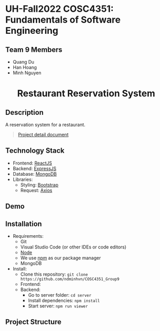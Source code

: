 # UH-Fall2022 COSC4351: Fundamentals of Software Engineering
## Team 9 Members
- Quang Du
- Han Hoang
- Minh Nguyen

# <p align="center"> Restaurant Reservation System </p>
<!-- ## <p align="center"> [LIVE WEB APP] </p> -->

## Description
A reservation system for a restaurant.
> [Project detail document](/doc/Project.pdf)
## Technology Stack
- Frontend: [ReactJS](https://reactjs.org/)
- Backend: [ExpressJS](https://expressjs.com/)
- Database: [MongoDB](https://www.mongodb.com/)
- Libraries:
  - Styling: [Bootstrap](https://github.com/twbs/bootstrap)
  - Request: [Axios](https://github.com/axios/axios)

## Demo
## Installation
- Requirements:
  - Git
  - Visual Studio Code (or other IDEs or code editors)
  - [Node](https://nodejs.org/en/)
  - We use [npm](https://docs.npmjs.com/) as our package manager
  - MongoDB
- Install:
  - Clone this repository: `git clone https://github.com/ndminhvn/COSC4351_Group9`
  - Frontend:
    <!-- - Go to client folder: `cd client`
    - Install dependencies: `npm install` -->
  - Backend:
    - Go to server folder: `cd server`
    - Install dependencies: `npm install`
    - Start server: `npm run viewer`

## Project Structure
